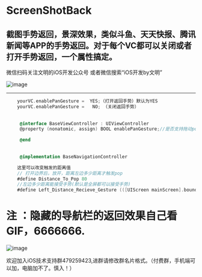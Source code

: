 # ScreenShotBack
截图手势返回，景深效果，类似斗鱼、天天快报、腾讯新闻等APP的手势返回。对于每个VC都可以关闭或者打开手势返回，一个属性搞定。
---
微信扫码关注文明的iOS开发公众号
或者微信搜索“iOS开发by文明”

![image](https://github.com/zhengwenming/WMPlayer/blob/master/PlayerDemo/gzh.jpg)

---
```Objective-C
    yourVC.enablePanGesture =  YES;（打开返回手势）默认为YES
    yourVC.enablePanGesture =   NO; （关闭返回手势）
    
    
     @interface BaseViewController : UIViewController
     @property (nonatomic, assign) BOOL enablePanGesture;//是否支持拖动pop手势，默认yes,支持手势

     @end
     
     
     @implementation BaseNavigationController

    这里可以改变触发的距离值
    // 打开边界后，放开，距离左边多少距离才触发pop
    #define Distance_To_Pop 80
    //左边多少距离能接受手势(默认是全屏都可以接受手势)
    #define Left_Distance_Recieve_Gesture (([UIScreen mainScreen].bounds.size.width))


```


# 注 ：隐藏的导航栏的返回效果自己看GIF，6666666.

![image](https://github.com/zhengwenming/ScreenShotBack/blob/master/ScreenShotBack/ScreenShotPop.gif)   

欢迎加入iOS技术支持群479259423,进群请修改群名片格式。（付费群，手机端可以加，电脑加不了。慎入！）
